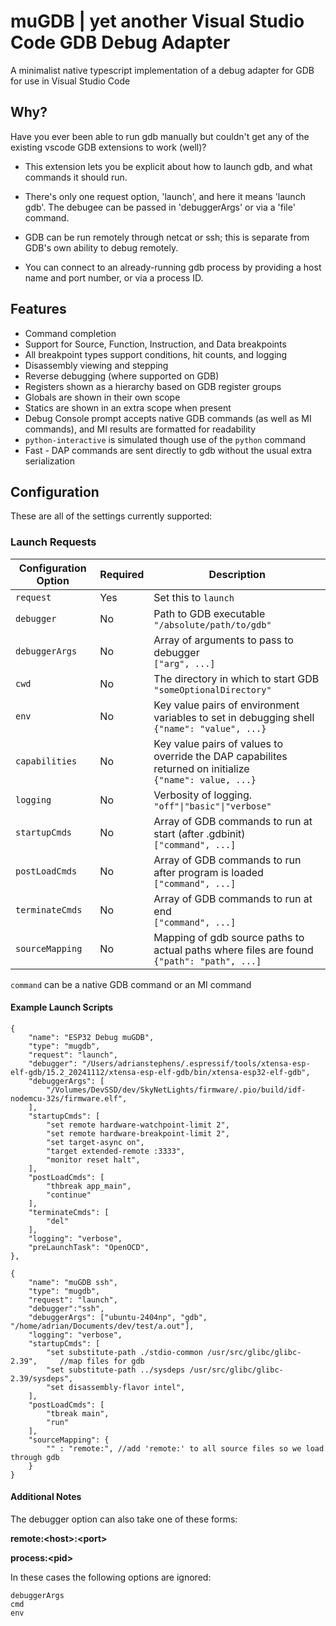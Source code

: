 # muGDB | yet another Visual Studio Code GDB Debug Adapter

A minimalist native typescript implementation of a debug adapter for GDB for use in Visual Studio Code

## Why?

Have you ever been able to run gdb manually but couldn't get any of the existing vscode GDB extensions to work (well)?

- This extension lets you be explicit about how to launch gdb, and what commands it should run.

- There's only one request option, 'launch', and here it means 'launch gdb'. The debugee can be passed in 'debuggerArgs' or via a 'file' command.

- GDB can be run remotely through netcat or ssh; this is separate from GDB's own ability to debug remotely.

- You can connect to an already-running gdb process by providing a host name and port number, or via a process ID.

## Features

- Command completion
- Support for Source, Function, Instruction, and Data breakpoints
- All breakpoint types support conditions, hit counts, and logging
- Disassembly viewing and stepping
- Reverse debugging (where supported on GDB)
- Registers shown as a hierarchy based on GDB register groups
- Globals are shown in their own scope
- Statics are shown in an extra scope when present
- Debug Console prompt accepts native GDB commands (as well as MI commands), and MI results are formatted for readability
- `python-interactive` is simulated though use of the `python` command
- Fast - DAP commands are sent directly to gdb without the usual extra serialization

## Configuration

These are all of the settings currently supported:

### Launch Requests

| Configuration Option  | Required | Description                                                              |
| --------------------- |----------|--------------------------------------------------------------------------|
| `request`             | Yes      | Set this to `launch`                                                     |
| `debugger`            | No       | Path to GDB executable<br>```"/absolute/path/to/gdb"```                  |
| `debuggerArgs`        | No       | Array of arguments to pass to debugger<br>```["arg", ...]``` |
| `cwd`                 | No       | The directory in which to start GDB<br>```"someOptionalDirectory"```     |
| `env`                 | No       | Key value pairs of environment variables to set in debugging shell<br>```{"name": "value", ...}``` |
| `capabilities`        | No       | Key value pairs of values to override the DAP capabilites returned on initialize<br>```{"name": value, ...}``` |
| `logging`             | No       | Verbosity of logging.<br>```"off"\|"basic"\|"verbose"```                 |
| `startupCmds`         | No       | Array of GDB commands to run at start (after .gdbinit)<br>```["command", ...]``` |
| `postLoadCmds`        | No       | Array of GDB commands to run after program is loaded<br>```["command", ...]``` |
| `terminateCmds`       | No       | Array of GDB commands to run at end<br>```["command", ...]``` |
| `sourceMapping`       | No       | Mapping of gdb source paths to actual paths where files are found<br>```{"path": "path", ...]``` |

`command` can be a native GDB command or an MI command

#### Example Launch Scripts
```
{
    "name": "ESP32 Debug muGDB",
    "type": "mugdb",
    "request": "launch",
    "debugger": "/Users/adrianstephens/.espressif/tools/xtensa-esp-elf-gdb/15.2_20241112/xtensa-esp-elf-gdb/bin/xtensa-esp32-elf-gdb",
    "debuggerArgs": [
        "/Volumes/DevSSD/dev/SkyNetLights/firmware/.pio/build/idf-nodemcu-32s/firmware.elf",
    ],
    "startupCmds": [
        "set remote hardware-watchpoint-limit 2",
        "set remote hardware-breakpoint-limit 2",
        "set target-async on",
        "target extended-remote :3333",
        "monitor reset halt",
    ],
    "postLoadCmds": [
        "thbreak app_main",
        "continue"
    ],
    "terminateCmds": [
        "del"
    ],
    "logging": "verbose",
    "preLaunchTask": "OpenOCD",
},
```

```
{
    "name": "muGDB ssh",
    "type": "mugdb",
    "request": "launch",
    "debugger":"ssh",
    "debuggerArgs": ["ubuntu-2404np", "gdb", "/home/adrian/Documents/dev/test/a.out"],
    "logging": "verbose",
    "startupCmds": [
        "set substitute-path ./stdio-common /usr/src/glibc/glibc-2.39",     //map files for gdb
        "set substitute-path ../sysdeps /usr/src/glibc/glibc-2.39/sysdeps",
        "set disassembly-flavor intel",
    ],
    "postLoadCmds": [
        "tbreak main",
        "run"
    ],
    "sourceMapping": {
        "" : "remote:", //add 'remote:' to all source files so we load through gdb
    }
}
```
#### Additional Notes

The debugger option can also take one of these forms:

**remote:\<host>:\<port>**

**process:\<pid>**

In these cases the following options are ignored:

`debuggerArgs`  
`cmd`  
`env`  